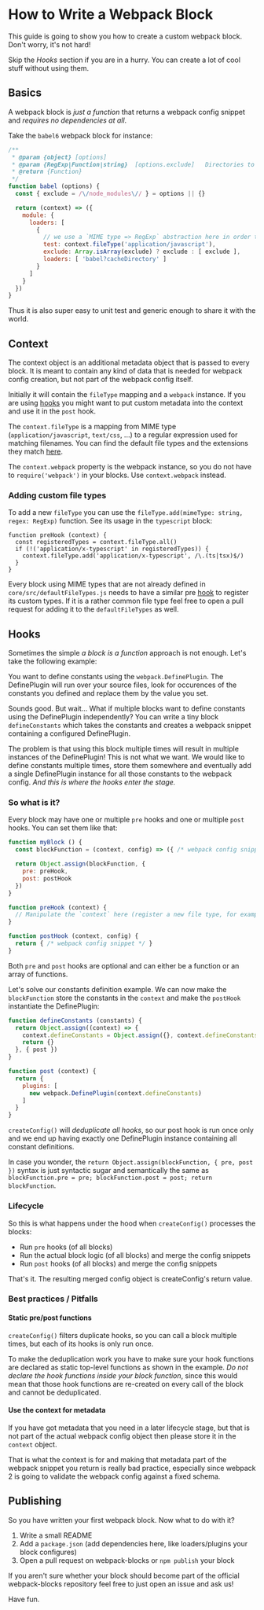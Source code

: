 # How to Write a Webpack Block

This guide is going to show you how to create a custom webpack block. Don't worry, it's not hard!

Skip the *Hooks* section if you are in a hurry. You can create a lot of cool stuff without using them.


## Basics

A webpack block is *just a function* that returns a webpack config snippet and *requires no dependencies at all*.

Take the `babel6` webpack block for instance:

```js
/**
 * @param {object} [options]
 * @param {RegExp|Function|string}  [options.exclude]   Directories to exclude.
 * @return {Function}
 */
function babel (options) {
  const { exclude = /\/node_modules\// } = options || {}

  return (context) => ({
    module: {
      loaders: [
        {
          // we use a `MIME type => RegExp` abstraction here in order to have consistent regexs
          test: context.fileType('application/javascript'),
          exclude: Array.isArray(exclude) ? exclude : [ exclude ],
          loaders: [ 'babel?cacheDirectory' ]
        }
      ]
    }
  })
}
```

Thus it is also super easy to unit test and generic enough to share it with the world.


## Context

The context object is an additional metadata object that is passed to every block. It is meant to contain any kind of data that is needed for webpack config creation, but not part of the webpack config itself.

Initially it will contain the `fileType` mapping and a `webpack` instance. If you are using [hooks](#hooks) you might want to put custom metadata into the context and use it in the `post` hook.

The `context.fileType` is a mapping from MIME type (`application/javascript`, `text/css`, ...) to a regular expression used for matching filenames. You can find the default file types and the extensions they match [here](https://github.com/andywer/webpack-blocks/blob/master/packages/core/src/defaultFileTypes.js).

The `context.webpack` property is the webpack instance, so you do not have to `require('webpack')` in your blocks. Use `context.webpack` instead.

### Adding custom file types

To add a new `fileType` you can use the `fileType.add(mimeType: string, regex: RegExp)` function. See its usage in the `typescript` block:

```
function preHook (context) {
  const registeredTypes = context.fileType.all()
  if (!('application/x-typescript' in registeredTypes)) {
    context.fileType.add('application/x-typescript', /\.(ts|tsx)$/)
  }
}
```

Every block using MIME types that are not already defined in `core/src/defaultFileTypes.js` needs to have a similar pre [hook](#Hooks) to register its custom types. If it is a rather common file type feel free to open a pull request for adding it to the `defaultFileTypes` as well.


## Hooks

Sometimes the simple *a block is a function* approach is not enough. Let's take the following example:

You want to define constants using the `webpack.DefinePlugin`. The DefinePlugin will run over your source files, look for occurences of the constants you defined and replace them by the value you set.

Sounds good. But wait... What if multiple blocks want to define constants using the DefinePlugin independently? You can write a tiny block `defineConstants` which takes the constants and creates a webpack snippet containing a configured DefinePlugin.

The problem is that using this block multiple times will result in multiple instances of the DefinePlugin! This is not what we want. We would like to define constants multiple times, store them somewhere and eventually add a single DefinePlugin instance for all those constants to the webpack config. *And this is where the hooks enter the stage.*

### So what is it?

Every block may have one or multiple `pre` hooks and one or multiple `post` hooks. You can set them like that:

```js
function myBlock () {
  const blockFunction = (context, config) => ({ /* webpack config snippet */ })

  return Object.assign(blockFunction, {
    pre: preHook,
    post: postHook
  })
}

function preHook (context) {
  // Manipulate the `context` here (register a new file type, for example)
}

function postHook (context, config) {
  return { /* webpack config snippet */ }
}
```

Both `pre` and `post` hooks are optional and can either be a function or an array of functions.

Let's solve our constants definition example. We can now make the `blockFunction` store the constants in the `context` and make the `postHook` instantiate the DefinePlugin:

```js
function defineConstants (constants) {
  return Object.assign((context) => {
    context.defineConstants = Object.assign({}, context.defineConstants, constants)
    return {}
  }, { post })
}

function post (context) {
  return {
    plugins: [
      new webpack.DefinePlugin(context.defineConstants)
    ]
  }
}
```

`createConfig()` will *deduplicate all hooks*, so our post hook is run once only and we end up having exactly one DefinePlugin instance containing all constant definitions.

In case you wonder, the `return Object.assign(blockFunction, { pre, post })` syntax is just syntactic sugar and semantically the same as `blockFunction.pre = pre; blockFunction.post = post; return blockFunction`.

### Lifecycle

So this is what happens under the hood when `createConfig()` processes the blocks:

- Run `pre` hooks (of all blocks)
- Run the actual block logic (of all blocks) and merge the config snippets
- Run `post` hooks (of all blocks) and merge the config snippets

That's it. The resulting merged config object is createConfig's return value.

### Best practices / Pitfalls

#### Static pre/post functions

`createConfig()` filters duplicate hooks, so you can call a block multiple times, but each of its hooks is only run once.

To make the deduplication work you have to make sure your hook functions are declared as static top-level functions as shown in the example. *Do not declare the hook functions inside your block function*, since this would mean that those hook functions are re-created on every call of the block and cannot be deduplicated.

#### Use the context for metadata

If you have got metadata that you need in a later lifecycle stage, but that is not part of the actual webpack config object then please store it in the `context` object.

That is what the context is for and making that metadata part of the webpack snippet you return is really bad practice, especially since webpack 2 is going to validate the webpack config against a fixed schema.


## Publishing

So you have written your first webpack block. Now what to do with it?

1. Write a small README
2. Add a `package.json` (add dependencies here, like loaders/plugins your block configures)
3. Open a pull request on webpack-blocks or `npm publish` your block

If you aren't sure whether your block should become part of the official webpack-blocks repository feel free to just open an issue and ask us!

Have fun.
